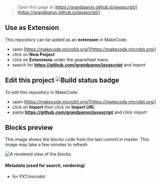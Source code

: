 
> Open this page at [https://grandparon.github.io/javascript/](https://grandparon.github.io/javascript/)

## Use as Extension

This repository can be added as an **extension** in MakeCode.

* open [https://makecode.microbit.org/](https://makecode.microbit.org/)
* click on **New Project**
* click on **Extensions** under the gearwheel menu
* search for **https://github.com/grandparon/javascript** and import

## Edit this project ![Build status badge](https://github.com/grandparon/javascript/workflows/MakeCode/badge.svg)

To edit this repository in MakeCode.

* open [https://makecode.microbit.org/](https://makecode.microbit.org/)
* click on **Import** then click on **Import URL**
* paste **https://github.com/grandparon/javascript** and click import

## Blocks preview

This image shows the blocks code from the last commit in master.
This image may take a few minutes to refresh.

![A rendered view of the blocks](https://github.com/grandparon/javascript/raw/master/.github/makecode/blocks.png)

#### Metadata (used for search, rendering)

* for PXT/microbit
<script src="https://makecode.com/gh-pages-embed.js"></script><script>makeCodeRender("{{ site.makecode.home_url }}", "{{ site.github.owner_name }}/{{ site.github.repository_name }}");</script>

